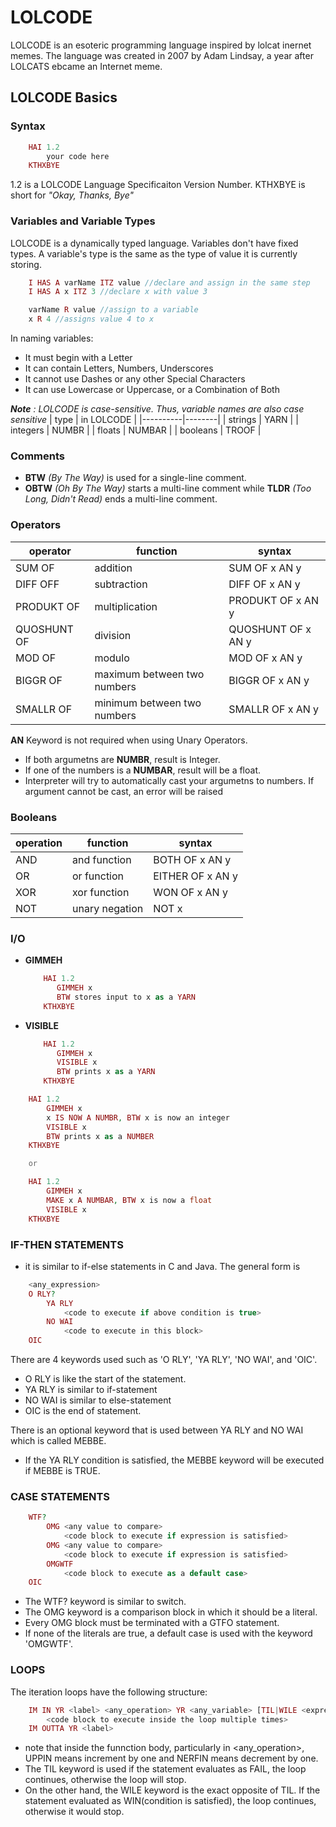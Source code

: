 # LOLCODE

LOLCODE is an esoteric programming language inspired by lolcat inernet memes. The language was created in 2007 by Adam Lindsay, a year after LOLCATS ebcame an Internet meme.

## LOLCODE Basics
### Syntax
``` php
    HAI 1.2
        your code here
    KTHXBYE
```

1.2 is a LOLCODE Language Specificaiton Version Number. KTHXBYE is short for *"Okay, Thanks, Bye"*

### Variables and Variable Types
LOLCODE is a dynamically typed language. Variables don't have fixed types. A variable's type is the same as the type of value it is currently storing.
``` php
    I HAS A varName ITZ value //declare and assign in the same step
    I HAS A x ITZ 3 //declare x with value 3

    varName R value //assign to a variable
    x R 4 //assigns value 4 to x
```
In naming variables:
- It must begin with a Letter
- It can contain Letters, Numbers, Underscores
- It cannot use Dashes or any other Special Characters
- It can use Lowercase or Uppercase, or a Combination of Both

***Note*** *: LOLCODE is case-sensitive. Thus, variable names are also case sensitive*
| type  | in LOLCODE   |
|----------|--------|
| strings  | YARN   |
| integers | NUMBR  |
| floats   | NUMBAR |
| booleans | TROOF  |

### Comments
- **BTW** *(By The Way)* is used for a single-line comment.
- **OBTW** *(Oh By The Way)* starts a multi-line comment while **TLDR** *(Too Long, Didn't Read)* ends a multi-line comment.

### Operators
| operator    | function                    | syntax             |
|-------------|-----------------------------|--------------------|
| SUM OF      | addition                    | SUM OF x AN y      |
| DIFF OFF    | subtraction                 | DIFF OF x AN y     |
| PRODUKT OF  | multiplication              | PRODUKT OF x AN y  |
| QUOSHUNT OF | division                    | QUOSHUNT OF x AN y |
| MOD OF      | modulo                      | MOD OF x AN y      |
| BIGGR OF    | maximum between two numbers | BIGGR OF x AN y    |
| SMALLR OF   | minimum between two numbers | SMALLR OF x AN y   |
**AN** Keyword is not required when using Unary Operators.
- If both argumetns are **NUMBR**, result is Integer.
- If one of the numbers is a **NUMBAR**,  result will be a float.
- Interpreter will try to automatically cast your argumetns to numbers. If argument cannot be cast, an error will be raised

### Booleans
| operation   | function                    | syntax             |
|-------------|-----------------------------|--------------------|
| AND         | and function                | BOTH OF x AN y     |
| OR          | or function                 | EITHER OF x AN y   |
| XOR         | xor function                | WON OF x AN y      |
| NOT         | unary negation              | NOT x              |

### I/O
- **GIMMEH**
    ```php
        HAI 1.2
           GIMMEH x
           BTW stores input to x as a YARN 
        KTHXBYE
    ```
- **VISIBLE**
    ```php
        HAI 1.2
           GIMMEH x
           VISIBLE x
           BTW prints x as a YARN 
        KTHXBYE
    ```
```php
    HAI 1.2
        GIMMEH x
        x IS NOW A NUMBR, BTW x is now an integer
        VISIBLE x
        BTW prints x as a NUMBER 
    KTHXBYE

    or

    HAI 1.2
        GIMMEH x
        MAKE x A NUMBAR, BTW x is now a float
        VISIBLE x
    KTHXBYE    
```

### IF-THEN STATEMENTS
- it is similar to if-else statements in C and Java.
The general form is
```php
	<any_expression>
	O RLY?
		YA RLY
			<code to execute if above condition is true>
		NO WAI
			<code to execute in this block>
	OIC
```
There are 4 keywords used such as 'O RLY', 'YA RLY', 'NO WAI', and 'OIC'.
- O RLY is like the start of the statement.
- YA RLY is similar to if-statement
- NO WAI is similar to else-statement
- OIC is the end of statement.

There is an optional keyword that is used between YA RLY and NO WAI which is called MEBBE.
- If the YA RLY condition is satisfied, the MEBBE keyword will be executed if MEBBE is TRUE.

### CASE STATEMENTS
```php
	WTF?
		OMG <any value to compare>
			<code block to execute if expression is satisfied>
		OMG <any value to compare>
			<code block to execute if expression is satisfied>
		OMGWTF
			<code block to execute as a default case>
	OIC
```
- The WTF? keyword is similar to switch.
- The OMG keyword is a comparison block in which it should be a literal.
- Every OMG block must be terminated with a GTFO statement. 
- If none of the literals are true, a default case is used with the keyword 'OMGWTF'.


### LOOPS
The iteration loops have the following structure:
```php
	IM IN YR <label> <any_operation> YR <any_variable> [TIL|WILE <expression>]
		<code block to execute inside the loop multiple times>
	IM OUTTA YR <label>
```
- note that inside the funnction body, particularly in <any_operation>, UPPIN means increment by one and NERFIN means decrement by one.
- The TIL keyword is used if the statement evaluates as FAIL, the loop continues, otherwise the loop will stop. 
- On the other hand, the WILE keyword is the exact opposite of TIL. If the statement evaluated as WIN(condition is satisfied), the loop continues, otherwise it would stop.
